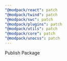 ```yaml
---
"@modpack/react": patch
"@modpack/twind": patch
"@modpack/swc": patch
"@modpack/plugins": patch
"@modpack/utils": patch
"@modpack/core": patch
"@modpack/unocss": patch
---
```


Publish Package
